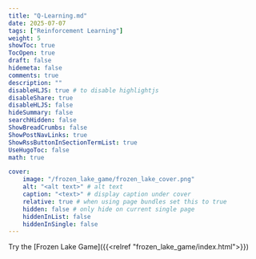 ```yaml
---
title: "Q-Learning.md"
date: 2025-07-07 
tags: ["Reinforcement Learning"]
weight: 5
showToc: true
TocOpen: true
draft: false
hidemeta: false
comments: true
description: ""
disableHLJS: true # to disable highlightjs
disableShare: true
disableHLJS: false
hideSummary: false
searchHidden: false
ShowBreadCrumbs: false
ShowPostNavLinks: true
ShowRssButtonInSectionTermList: true
UseHugoToc: false
math: true

cover:
    image: "/frozen_lake_game/frozen_lake_cover.png"
    alt: "<alt text>" # alt text
    caption: "<text>" # display caption under cover
    relative: true # when using page bundles set this to true
    hidden: false # only hide on current single page
    hiddenInList: false
    hiddenInSingle: false
---
```








Try the [Frozen Lake Game]({{<relref "frozen_lake_game/index.html">}})